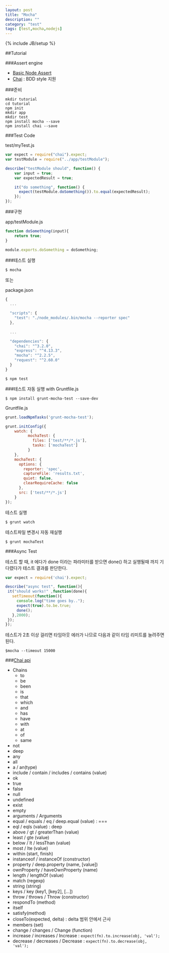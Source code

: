 ```yaml
---
layout: post
title: "Mocha"
description: ""
category: "test"
tags: [test,mocha,nodejs]
---
```

{% include JB/setup %}

##Tutorial

###Assert engine

 - [Basic Node Assert](https://nodejs.org/api/assert.html)
 - [Chai](http://chaijs.com/api/bdd/) : BDD style 지원

###준비

```
mkdir tutorial
cd tutorial
npm init
mkdir app
mkdir test
npm install mocha --save
npm install chai --save
```


###Test Code 

test/myTest.js

```js
var expect = require("chai").expect;
var testModule = require("../app/testModule");

describe("testModule should", function() {
    var input = true;
    var expectedResult = true;

    it("do something", function() {
      expect(testModule.doSomething()).to.equal(expectedResult);
    });
});
```

###구현

app/testModule.js

```js
function doSomething(input){
    return true;
}

module.exports.doSomething = doSomething;
```

###테스트 실행

    $ mocha

또는

package.json

```js
{
  ...

  "scripts": {
    "test": "./node_modules/.bin/mocha --reporter spec"
  },
  
  ...

  "dependencies": {
    "chai": "^3.2.0",
    "express": "^4.13.3",
    "mocha": "^2.2.5",
    "request": "^2.60.0"
  }
}
```

    $ npm test


###테스트 자동 실행 with Gruntfile.js

    $ npm install grunt-mocha-test --save-dev

Gruntfile.js

```js
grunt.loadNpmTasks('grunt-mocha-test');

grunt.initConfig({
    watch: {
          mochaTest: {
            files: ['test/**/*.js'],
            tasks: ['mochaTest']
          }
    },      
    mochaTest: {
      options: {
        reporter: 'spec',
        captureFile: 'results.txt',
        quiet: false,
        clearRequireCache: false
      },
      src: ['test/**/*.js']
    }
});
```

테스트 실행

    $ grunt watch

테스트파일 변경시 자동 재실행

    $ grunt mochaTest

###Async Test

테스트 할 때, it 에다가 done 이라는 파라미터를 받으면 done() 하고 실행될때 까지 기다렸다가 테스트 결과를 판단한다.

```js
var expect = require('chai').expect;

describe("async test", function(){
 it("should works!" ,function(done){
   setTimeout(function(){
     console.log("time goes by..");
     expect(true).to.be.true;
     done();
   },2000);
 });
});
```

테스트가 2초 이상 걸리면 타임아웃 에러가 나므로 다음과 같이 타임 리미트를 늘려주면 된다.

    $mocha --timeout 15000


###[Chai api](http://chaijs.com/api/bdd/)
 - Chains
     + to
     + be
     + been
     + is
     + that
     + which
     + and
     + has
     + have
     + with
     + at
     + of
     + same
 - not
 - deep
 - any
 - all
 - a / an(type)
 - include / contain / includes / contains (value)
 - ok
 - true
 - false
 - null
 - undefined
 - exist
 - empty
 - arguments / Arguments
 - equal / equals / eq / deep.equal (value) : ===
 - eql / eqls (value) : deep
 - above / gt / greaterThan (value)
 - least / gte (value)
 - below / lt / lessThan (value)
 - most / lte (value)
 - within (start, finish)
 - instanceof / instanceOf (constructor)
 - property / deep.property (name, [value])
 - ownProperty / haveOwnProperty (name)
 - length / lengthOf (value)
 - match (regexp)
 - string (string)
 - keys / key (key1, [key2], [...])
 - throw / throws / Throw (constructor)
 - respondTo (method)
 - itself
 - satisfy(method)
 - closeTo(expected, delta) : delta 범위 안에서 근사
 - members (set)
 - change / changes / Change (function)
 - increase / increases / Increase : `expect(fn).to.increase(obj, 'val');`
 - decrease / decreases / Decrease : `expect(fn).to.decrease(obj, 'val');`


